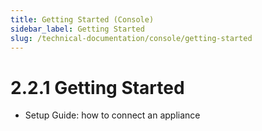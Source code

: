 ```yaml
---
title: Getting Started (Console)
sidebar_label: Getting Started
slug: /technical-documentation/console/getting-started
---
```

# 2.2.1 Getting Started
- Setup Guide: how to connect an appliance
